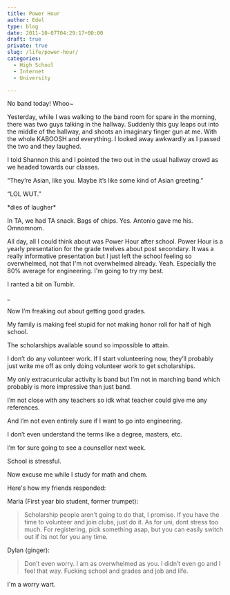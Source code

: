 ```yaml
---
title: Power Hour
author: Edel
type: blog
date: 2011-10-07T04:29:17+00:00
draft: true
private: true
slug: /life/power-hour/
categories:
  - High School
  - Internet
  - University

---
```

No band today! Whoo~

Yesterday, while I was walking to the band room for spare in the morning, there was two guys talking in the hallway. Suddenly this guy leaps out into the middle of the hallway, and shoots an imaginary finger gun at me. With the whole KABOOSH and everything. I looked away awkwardly as I passed the two and they laughed.

I told Shannon this and I pointed the two out in the usual hallway crowd as we headed towards our classes.

“They’re Asian, like you. Maybe it’s like some kind of Asian greeting.”

“LOL WUT.”

\*dies of laugher\*

In TA, we had TA snack. Bags of chips. Yes. Antonio gave me his. Omnomnom.

All day, all I could think about was Power Hour after school. Power Hour is a yearly presentation for the grade twelves about post secondary. It was a really informative presentation but I just left the school feeling so overwhelmed, not that I'm not overwhelmed already. Yeah. Especially the 80% average for engineering. I'm going to try my best.

I ranted a bit on Tumblr.

_</p> 

Now I’m freaking out about getting good grades.
  
My family is making feel stupid for not making honor roll for half of high school.
  
The scholarships available sound so impossible to attain.
  
I don’t do any volunteer work. If I start volunteering now, they’ll probably just write me off as only doing volunteer work to get scholarships.
  
My only extracurricular activity is band but I’m not in marching band which probably is more impressive than just band.
  
I’m not close with any teachers so idk what teacher could give me any references.
  
And I’m not even entirely sure if I want to go into engineering.
  
I don’t even understand the terms like a degree, masters, etc.

I’m for sure going to see a counsellor next week.

School is stressful.

Now excuse me while I study for math and chem.</em>

Here's how my friends responded:

Maria (First year bio student, former trumpet):

> Scholarship people aren’t going to do that, I promise. If you have the time to volunteer and join clubs, just do it. As for uni, dont stress too much. For registering, pick something asap, but you can easily switch out if its not for you any time.

Dylan (ginger):

> Don’t even worry. I am as overwhelmed as you. I didn’t even go and I feel that way. Fucking school and grades and job and life.

I'm a worry wart.


